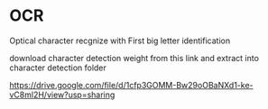 # OCR
Optical character recgnize with First big letter identification

download character detection weight from this link and extract into character detection folder

https://drive.google.com/file/d/1cfp3GOMM-Bw29oOBaNXd1-ke-vC8ml2H/view?usp=sharing
